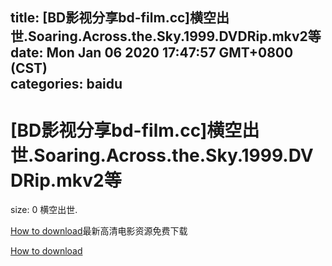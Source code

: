 
title: [BD影视分享bd-film.cc]横空出世.Soaring.Across.the.Sky.1999.DVDRip.mkv2等
date: Mon Jan 06 2020 17:47:57 GMT+0800 (CST)    
categories: baidu
---

# [BD影视分享bd-film.cc]横空出世.Soaring.Across.the.Sky.1999.DVDRip.mkv2等
size: 0
 横空出世.
 

[How to download](https://bpcam.bemobtrk.com/go/2ceec3aa-1ca2-46d6-b9ff-aaa5c184517c?jno=2476)最新高清电影资源免费下载
 

[How to download](https://bpcam.bemobtrk.com/go/2ceec3aa-1ca2-46d6-b9ff-aaa5c184517c?jno=2458)